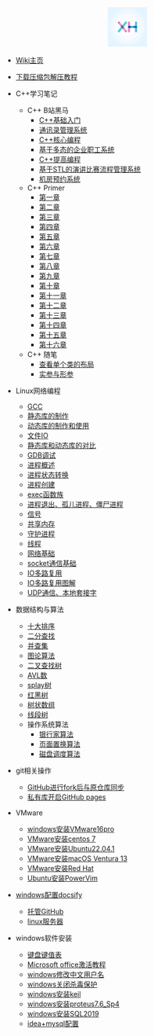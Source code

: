 <div align="center">
<a href="https://xhcheats.cn/#/">
<img src=xh1.jpg />
</div>

* [Wiki主页](README.md)

* [下载压缩包解压教程](qita/jieya.md)

* C++学习笔记
  * C++ B站黑马
    * [C++基础入门](CPP/一/C++基础入门.md)
    * [通讯录管理系统](CPP/二/通讯录管理系统.md)
    * [C++核心编程](CPP/三/C++核心编程.md)
    * [基于多态的企业职工系统](CPP/四/职工管理系统.md)
    * [C++提高编程](CPP/五/C++提高编程.md)
    * [基于STL的演讲比赛流程管理系统](CPP/六/演讲比赛.md)
    * [机房预约系统](CPP/七/机房预约系统.md)
  * C++ Primer
    * [第一章](CPP/Primer/第1章.md)
    * [第二章](CPP/Primer/第2章.md)
    * [第三章](CPP/Primer/第3章.md)
    * [第四章](CPP/Primer/第4章.md)
    * [第五章](CPP/Primer/第5章.md)
    * [第六章](CPP/Primer/第6章.md)
    * [第七章](CPP/Primer/第7章.md)
    * [第八章](CPP/Primer/第8章.md)
    * [第九章](CPP/Primer/第9章.md)
    * [第十章](CPP/Primer/第10章.md)
    * [第十一章](CPP/Primer/第11章.md)
    * [第十二章](CPP/Primer/第12章.md)
    * [第十三章](CPP/Primer/第13章.md)
    * [第十四章](CPP/Primer/第14章.md)
    * [第十五章](CPP/Primer/第15章.md)
    * [第十六章](CPP/Primer/第16章.md)
  * C++ 随笔
    * [查看单个类的布局](CPP/随笔/single.md)
    * [实参与形参](CPP/随笔/shican.md)
* Linux网络编程
  * [GCC](Linuxnetwork/GCC.md)
  * [静态库的制作](Linuxnetwork/静态库的制作.md)
  * [动态库的制作和使用](Linuxnetwork/动态库的制作和使用.md)
  * [文件IO](Linuxnetwork/文件IO.md)
  * [静态库和动态库的对比](Linuxnetwork/静态库和动态库的对比.md)
  * [GDB调试](Linuxnetwork/GDB调试.md)
  * [进程概述](Linuxnetwork/进程概述.md)
  * [进程状态转换](Linuxnetwork/进程状态转换.md)
  * [进程创建](Linuxnetwork/进程创建.md)
  * [exec函数族](Linuxnetwork/exec函数族.md)
  * [进程退出、孤儿进程、僵尸进程](Linuxnetwork/进程退出孤儿僵尸进程.md)
  * [信号](Linuxnetwork/信号.md)
  * [共享内存](Linuxnetwork/共享内存.md)
  * [守护进程](Linuxnetwork/守护进程.md)
  * [线程](Linuxnetwork/线程.md)
  * [网络基础](Linuxnetwork/网络基础.md)
  * [socket通信基础](Linuxnetwork/socket通信基础.md)
  * [IO多路复用](Linuxnetwork/IO多路复用.md)
  * [IO多路复用图解](Linuxnetwork/IO多路复用图解.md)
  * [UDP通信、本地套接字](Linuxnetwork/UDP通信、本地套接字.md)

* 数据结构与算法
  * [十大排序](algorithm/topics/十大排序.md)
  * [二分查找](algorithm/topics/二分查找.md)
  * [并查集](algorithm/topics/并查集.md)
  * [图论算法](algorithm/topics/图论算法.md)
  * [二叉查找树](algorithm/topics/二叉查找树.md)
  * [AVL数](algorithm/topics/AVL树.md)
  * [splay树](algorithm/topics/splay树.md)
  * [红黑树](algorithm/topics/红黑树.md)
  * [树状数组](algorithm/topics/树状数组.md)
  * [线段树](algorithm/topics/线段树.md)
  * 操作系统算法
    * [银行家算法](algorithm/banker.md)
    * [页面置换算法](algorithm/pagedisplace.md)
    * [磁盘调度算法](algorithm/Disk_scheduling.md)

* git相关操作
  * [GitHub进行fork后与原仓库同步](git/upstream.md)
  * [私有库开启GitHub pages](git/githubaction.md)

* VMware
  * [windows安装VMware16pro](VMware/VMware.md)
  * [VMware安装centos 7](VMware/centos.md)
  * [VMware安装Ubuntu22.04.1](VMware/Ubuntu.md)
  * [VMware安装macOS Ventura 13](VMware/Ventura13.md)
  * [VMware安装Red Hat](VMware/redhat.md)
  * [Ubuntu安装PowerVim](Vmware/PowerVim.md)

* [windows配置docsify](qita/docsify.md)
  * [托管GitHub](qita/docsify1.md)
  * [linux服务器](qita/docsify2.md)

* windows软件安装
  * [键盘键值表](qita/jianpankey.md)
  * [Microsoft office激活教程](qita/office.md)
  * [windows修改中文用户名](qita/yonghuming.md)
  * [windows关闭杀毒保护](qita/guanshadu.md)
  * [windows安装keil](qita/keil.md)
  * [windows安装proteus7.6\_Sp4](qita/proteus.md)
  * [windows安装SQL2019](qita/sql.md)
  * [idea+mysql配置](qita/idea.md)